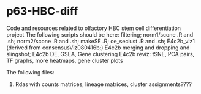 # p63-HBC-diff
Code and resources related to olfactory HBC stem cell differentiation project
The following scripts should be here:
filtering; 
norm1/scone .R and .sh; 
norm2/scone .R and .sh;
makeSE .R;
oe_seclust .R and .sh;
E4c2b_viz1 (derived from consensusViz080416b;)
E4c2b merging and dropping and slingshot;
E4c2b DE, GSEA, Gene clustering
E4c2b reviz: tSNE, PCA pairs, TF graphs, more heatmaps, gene cluster plots

The following files:  
1. Rdas with counts matrices, lineage matrices, cluster assignments????
